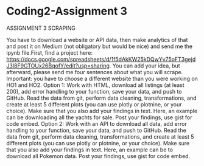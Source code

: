# Coding2-Assignment 3

ASSIGNMENT 3 SCRAPING

You have to download a website or API data, then make analytics of that and post it on Medium (not obligatory but would be nice) and send me the ipynb file.First, find a project here: https://docs.google.com/spreadsheets/d/1f5dAkKW25kDQwYv75oFT3gejdJ3l8F9GTOUx26BqofY/edit?usp=sharing.
You can add your idea, but afterward, please send me four sentences about what you will scrape. Important: you have to choose a different website than you were working on HO1 and HO2.
Option 1: Work with HTML, download all listings (at least 200), add error handling to your function, save your data, and push to GitHub.
Read the data from git, perform data cleaning, transformations, and create at least 5 different plots (you can use plotly or plotnine, or your choice).
Make sure that you also add your findings in text.
Here, an example can be downloading all the yachts for sale. Post your findings, use gist for code embed.
Option 2: Work with an API to download all data, add error handling to your function, save your data, and push to GitHub.
Read the data from git, perform data cleaning, transformations, and create at least 5 different plots (you can use plotly or plotnine, or your choice).
Make sure that you also add your findings in text.
Here, an example can be to download all Pokemon data. Post your findings, use gist for code embed.
